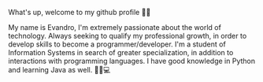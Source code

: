 What's up, welcome to my github profile 🤪🤙

My name is Evandro, I'm extremely passionate about the world of technology. Always seeking to qualify my professional growth, in order to develop skills to become a programmer/developer. I'm a student of Information Systems in search of greater specialization, in addition to interactions with programming languages. I have good knowledge in Python and learning Java as well. 🚀🧠💻
